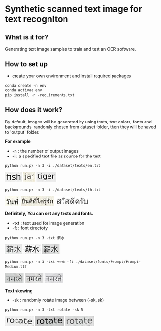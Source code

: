 # Synthetic scanned text image for text recogniton 

## What is it for?
Generating text image samples to train and test an OCR software.

## How to set up 
- create your own environment and install required packages 
```
conda create -n env
conda activae env
pip install -r -requirements.txt
```

## How does it work?
By default, images will be generated by using texts, text colors, fonts and backgrounds; randomly chosen from dataset folder,
then they will be saved to 'output' folder. 

**For example**
* -n : the number of output images 
* -i : a specified text file as source for the text
```
python run.py -n 3 -i ./dataset/texts/en.txt 
```
![1](output/fish_1.jpg "1")
![2](output/jar_2.jpg "2")
![3](output/tiger_3.jpg "3")

```
python run.py -n 3 -i ./dataset/texts/th.txt 
```
![4](output/วันที่_4.jpg "4")
![5](output/ยินดีที่ได้รู้จัก_5.jpg "5")
![6](output/﻿สวัสดีครับ_6.jpg "6")

**Definitely, You can set any texts and fonts.** 
* -txt : text used for image generation
* -ft : font directoty  

```
python run.py -n 3 -txt 薪水
```
![7](output/薪水_7.jpg "7")
![8](output/薪水_8.jpg "8")
![9](output/薪水_9.jpg "9")

```
python run.py -n 3 -txt नमस्ते -ft ./dataset/fonts/Prompt/Prompt-Medium.ttf
```
![10](output/नमस्ते_10.jpg "10")
![11](output/नमस्ते_11.jpg "11")
![12](output/नमस्ते_12.jpg "12")

**Text skewing**
* -sk : randomly rotate image between (-sk, sk)
```
python run.py -n 3 -txt rotate -sk 5
```
![13](output/rotate_13.jpg "13")
![14](output/rotate_14.jpg "14")
![15](output/rotate_15.jpg "15")